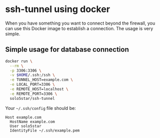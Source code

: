# ssh-tunnel using docker

When you have something you want to connect beyond the firewall, you can use this Docker image to establish a connection. The usage is very simple.

## Simple usage for database connection
```sh
docker run \
  --rm \
  -p 3306:3306 \
  -v $HOME/.ssh:/ssh \
  -e TUNNEL_HOST=example.com \
  -e LOCAL_PORT=3306 \
  -e REMOTE_HOST=localhost \
  -e REMOTE_PORT=3306 \
  solo5star/ssh-tunnel
```

Your `~/.ssh/config` file should be:
```
Host example.com
  HostName example.com
  User solo5star
  IdentityFile ~/.ssh/example.pem
```
